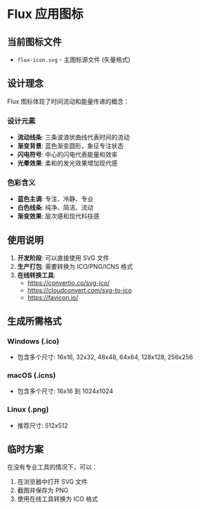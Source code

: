 # Flux 应用图标

## 当前图标文件

- `flux-icon.svg` - 主图标源文件 (矢量格式)

## 设计理念

Flux 图标体现了时间流动和能量传递的概念：

### 设计元素
- **流动线条**: 三条波浪状曲线代表时间的流动
- **渐变背景**: 蓝色渐变圆形，象征专注状态
- **闪电符号**: 中心的闪电代表能量和效率
- **光晕效果**: 柔和的发光效果增加现代感

### 色彩含义
- **蓝色主调**: 专注、冷静、专业
- **白色线条**: 纯净、简洁、流动
- **渐变效果**: 层次感和现代科技感

## 使用说明

1. **开发阶段**: 可以直接使用 SVG 文件
2. **生产打包**: 需要转换为 ICO/PNG/ICNS 格式
3. **在线转换工具**: 
   - https://convertio.co/svg-ico/
   - https://cloudconvert.com/svg-to-ico
   - https://favicon.io/

## 生成所需格式

### Windows (.ico)
- 包含多个尺寸: 16x16, 32x32, 48x48, 64x64, 128x128, 256x256

### macOS (.icns)  
- 包含多个尺寸: 16x16 到 1024x1024

### Linux (.png)
- 推荐尺寸: 512x512

## 临时方案

在没有专业工具的情况下，可以：
1. 在浏览器中打开 SVG 文件
2. 截图并保存为 PNG
3. 使用在线工具转换为 ICO 格式
